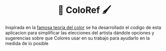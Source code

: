 <h1 align="center">🎨 ColoRef 🖌</h1>
  
Inspirada en la [famosa teoría del color](https://es.wikipedia.org/wiki/Teoría_del_color) se ha desarrollado el codigo de esta aplicacion para simplificar las elecciones del artista dándole opciones y sugerencias sobre que Colores usar en su trabajo para ayudarlo en la medida de lo posible
